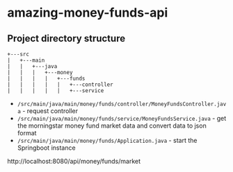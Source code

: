 # amazing-money-funds-api
## Project directory structure
	+---src
	|	+---main
	|	|	+---java
	|	|	|	+---money
	|	|	|	|	+---funds
	|	|	|	|	|	+---controller
	|	|	|	|	|	+---service


*	`/src/main/java/main/money/funds/controller/MoneyFundsController.java` - request controller
*	`/src/main/java/main/money/funds/service/MoneyFundsService.java` - get the morningstar money fund market data and convert data to json format
*	`/src/main/java/main/money/funds/Application.java` - start the Springboot instance


http://localhost:8080/api/money/funds/market
